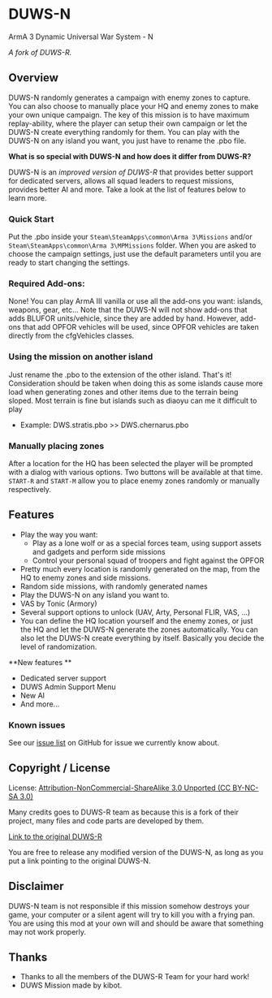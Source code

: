 # DUWS-N
ArmA 3 Dynamic Universal War System - N

*A fork of DUWS-R.*

## Overview
DUWS-N randomly generates a campaign with enemy zones to capture. You can also choose to manually place your HQ and enemy
zones to make your own unique campaign. The key of this mission is to have maximum replay-ability, where the player can
setup their own campaign or let the DUWS-N create everything randomly for them. You can play with the DUWS-N on any
island you want, you just have to rename the .pbo file.

**What is so special with DUWS-N and how does it differ from DUWS-R?**

DUWS-N is an *improved version of DUWS-R* that provides better support for dedicated servers, allows all squad leaders to request missions, provides better AI and more.
Take a look at the list of features below to learn more.

### Quick Start
Put the .pbo inside your `Steam\SteamApps\common\Arma 3\Missions` and/or `Steam\SteamApps\common\Arma 3\MPMissions` folder.
When you are asked to choose the campaign settings, just use the default parameters until you are ready to start changing the settings.

### Required Add-ons:
None! You can play ArmA III vanilla or use all the add-ons you want: islands, weapons, gear, etc... Note that the DUWS-N
will not show add-ons that adds BLUFOR units/vehicle, since they are added by hand. However, add-ons that add OPFOR vehicles
will be used, since OPFOR vehicles are taken directly from the cfgVehicles classes.

### Using the mission on another island
Just rename the .pbo to the extension of the other island. That's it! Consideration should be taken when doing this as some
islands cause more load when generating zones and other items due to the terrain being sloped. Most terrain is fine but islands
such as diaoyu can me it difficult to play
 * Example: DWS.stratis.pbo >> DWS.chernarus.pbo

### Manually placing zones
After a location for the HQ has been selected the player will be prompted with a dialog with various options. Two buttons
will be available at that time. `START-R` and `START-M` allow you to place enemy zones randomly or manually respectively.

## Features
 * Play the way you want:
   * Play as a lone wolf or as a special forces team, using support assets and gadgets and perform side missions
   * Control your personal squad of troopers and fight against the OPFOR
 * Pretty much every location is randomly generated on the map, from the HQ to enemy zones and side missions.
 * Random side missions, with randomly generated names
 * Play the DUWS-N on any island you want to.
 * VAS by Tonic (Armory)
 * Several support options to unlock (UAV, Arty, Personal FLIR, VAS, ...)
 * You can define the HQ location yourself and the enemy zones, or just the HQ and let the DUWS-N generate the zones automatically. You can also let the DUWS-N create everything by itself. Basically you decide the level of randomization.

**New features **
 * Dedicated server support
 * DUWS Admin Support Menu
 * New AI
 * And more...

### Known issues
See our <a href="https://github.com/Aquerr/DUWS-N/issues">issue list</a> on GitHub for issue we currently know about.

## Copyright / License

License: [Attribution-NonCommercial-ShareAlike 3.0 Unported (CC BY-NC-SA 3.0)](https://creativecommons.org/licenses/by-nc-sa/3.0/)

Many credits goes to DUWS-R team as because this is a fork of their project, many files and code parts are developed by them.

[Link to the original DUWS-R](https://github.com/DUWS-R-Team/DUWS-R)

You are free to release any modified version of the DUWS-N, as long as you put a link pointing to the original DUWS-N.

## Disclaimer
DUWS-N team is not responsible if this mission somehow destroys your game, your computer or a silent agent will try to kill you with a frying pan.
You are using this mod at your own will and should be aware that something may not work properly.

## Thanks
* Thanks to all the members of the DUWS-R Team for your hard work!
* DUWS Mission made by kibot.

